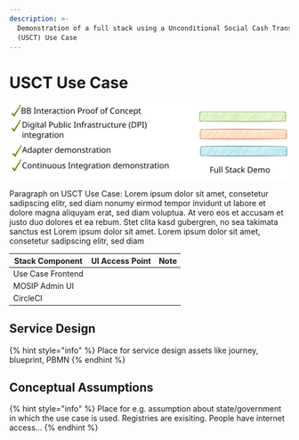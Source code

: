 ```yaml
---
description: >-
  Demonstration of a full stack using a Unconditional Social Cash Transfer
  (USCT) Use Case
---
```


# USCT Use Case

<img src="../.gitbook/assets/file.excalidraw.svg" alt="" class="gitbook-drawing">

Paragraph on USCT Use Case: Lorem ipsum dolor sit amet, consetetur sadipscing elitr, sed diam nonumy eirmod tempor invidunt ut labore et dolore magna aliquyam erat, sed diam voluptua. At vero eos et accusam et justo duo dolores et ea rebum. Stet clita kasd gubergren, no sea takimata sanctus est Lorem ipsum dolor sit amet. Lorem ipsum dolor sit amet, consetetur sadipscing elitr, sed diam

| Stack Component   | UI Access Point | Note |
| ----------------- | --------------- | ---- |
| Use Case Frontend |                 |      |
| MOSIP Admin UI    |                 |      |
| CircleCI          |                 |      |

## Service Design

{% hint style="info" %}
Place for service design assets like journey, blueprint, PBMN
{% endhint %}

## Conceptual Assumptions

{% hint style="info" %}
Place for e.g. assumption about state/government in which the use case is used. Registries are exisiting. People have internet access...
{% endhint %}
